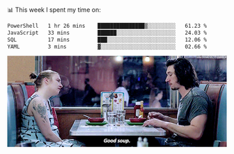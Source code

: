 📊 This week I spent my time on:
<!--START_SECTION:waka-->
```text
PowerShell   1 hr 26 mins    ███████████████▒░░░░░░░░░   61.23 % 
JavaScript   33 mins         ██████░░░░░░░░░░░░░░░░░░░   24.03 % 
SQL          17 mins         ███░░░░░░░░░░░░░░░░░░░░░░   12.06 % 
YAML         3 mins          ▓░░░░░░░░░░░░░░░░░░░░░░░░   02.66 % 
```
<!--END_SECTION:waka-->


![](goodSoup.gif)
